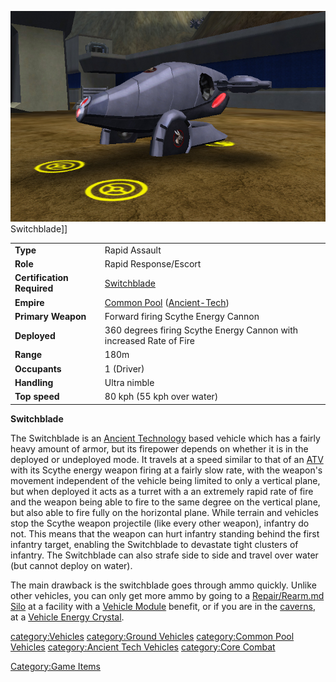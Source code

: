 ![](images/SwitchbladePicture.jpg "fig:SwitchbladePicture.jpg") Switchblade\]\]

|                            |                                                                                       |
| -------------------------- | ------------------------------------------------------------------------------------- |
| **Type**                   | Rapid Assault                                                                         |
| **Role**                   | Rapid Response/Escort                                                                 |
| **Certification Required** | [Switchblade](<Switchblade_(Certification)> "wikilink")                               |
| **Empire**                 | [Common Pool](Common_Pool.md "wikilink") ([Ancient-Tech](Ancient-Tech.md "wikilink")) |
| **Primary Weapon**         | Forward firing Scythe Energy Cannon                                                   |
| **Deployed**               | 360 degrees firing Scythe Energy Cannon with increased Rate of Fire                   |
| **Range**                  | 180m                                                                                  |
| **Occupants**              | 1 (Driver)                                                                            |
| **Handling**               | Ultra nimble                                                                          |
| **Top speed**              | 80 kph (55 kph over water)                                                            |

**Switchblade**

The Switchblade is an [Ancient
Technology](Ancient_Technology.md "wikilink") based vehicle which has a
fairly heavy amount of armor, but its firepower depends on whether it is
in the deployed or undeployed mode. It travels at a speed similar to
that of an [ATV](ATV.md "wikilink") with its Scythe energy weapon firing at
a fairly slow rate, with the weapon's movement independent of the
vehicle being limited to only a vertical plane, but when deployed it
acts as a turret with a an extremely rapid rate of fire and the weapon
being able to fire to the same degree on the vertical plane, but also
able to fire fully on the horizontal plane. While terrain and vehicles
stop the Scythe weapon projectile (like every other weapon), infantry do
not. This means that the weapon can hurt infantry standing behind the
first infantry target, enabling the Switchblade to devastate tight
clusters of infantry. The Switchblade can also strafe side to side and
travel over water (but cannot deploy on water).

The main drawback is the switchblade goes through ammo quickly. Unlike
other vehicles, you can only get more ammo by going to a [Repair/Rearm.md
Silo](Repair/Rearm_Silo.md "wikilink") at a facility with a [Vehicle
Module](Vehicle_Module.md "wikilink") benefit, or if you are in the
[caverns](caverns.md "wikilink"), at a [Vehicle Energy
Crystal](Vehicle_Energy_Crystal.md "wikilink").

[category:Vehicles](category:Vehicles.md "wikilink") [category:Ground
Vehicles](category:Ground_Vehicles.md "wikilink") [category:Common Pool
Vehicles](category:Common_Pool_Vehicles.md "wikilink") [category:Ancient
Tech Vehicles](category:Ancient_Tech_Vehicles.md "wikilink") [category:Core
Combat](category:Core_Combat.md "wikilink")

[Category:Game Items](Category:Game_Items.md "wikilink")
